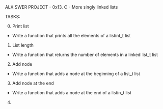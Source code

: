 ALX SWER  PROJECT - 0x13. C - More singly linked lists

TASKS:

0. Print list
- Write a function that prints all the elements of a listint_t list

1. List length
- Write a function that returns the number of elements in a linked
list_t list

2. Add node
- Write a function that adds a node at the beginning of a list_t list

3. Add node at the end
- Write a function that adds a node at the end of a listin_t list

4.
